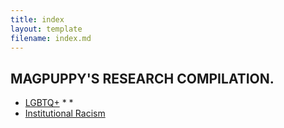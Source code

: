 ```yaml
---
title: index
layout: template
filename: index.md
---
```


## MAGPUPPY'S RESEARCH COMPILATION.

* [LGBTQ+](lgbtq.md)
  *
  *
* [Institutional Racism](institutionalracism.md)
